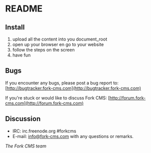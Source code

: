 # README

## Install

1. upload all the content into you document_root
3. open up your browser en go to your website
4. follow the steps on the screen
5. have fun


## Bugs

If you encounter any bugs, please post a bug report to:
[http://bugtracker.fork-cms.com](http://bugtracker.fork-cms.com)

If you're stuck or would like to discuss Fork CMS:
[http://forum.fork-cms.com](http://forum.fork-cms.com)

## Discussion
- IRC: irc.freenode.org #forkcms
- E-mail: <info@fork-cms.com> with any questions or remarks.

_The Fork CMS team_